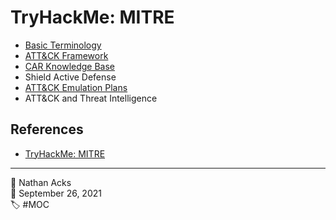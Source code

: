 # TryHackMe: MITRE

* [Basic Terminology](../log/2021-09-26-tryhackme-pre-security-supplements.md)
* [ATT&CK Framework](../log/2021-09-26-tryhackme-pre-security-supplements.md)
* [CAR Knowledge Base](../log/2021-09-26-tryhackme-pre-security-supplements.md)
* Shield Active Defense
* [ATT&CK Emulation Plans](../log/2021-09-26-tryhackme-pre-security-supplements.md)
* ATT&CK and Threat Intelligence

## References

* [TryHackMe: MITRE](https://tryhackme.com/room/mitre)

- - - -

👤 Nathan Acks  
📅 September 26, 2021  
🏷️ #MOC
